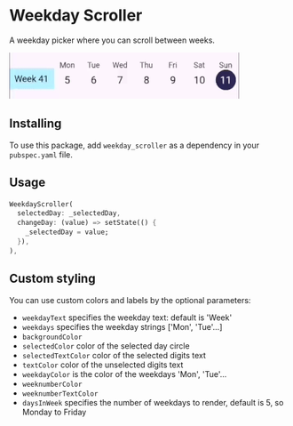 # Weekday Scroller

A weekday picker where you can scroll between weeks.

![](demo-small.gif)

## Installing

To use this package, add `weekday_scroller` as a dependency in your `pubspec.yaml` file.

## Usage

```dart
WeekdayScroller(
  selectedDay: _selectedDay,
  changeDay: (value) => setState(() {
    _selectedDay = value;
  }),
),
```

## Custom styling
You can use custom colors and labels by the optional parameters:

* `weekdayText` specifies the weekday text: default is 'Week'
* `weekdays` specifies the weekday strings ['Mon', 'Tue'...]
* `backgroundColor`
* `selectedColor` color of the selected day circle
* `selectedTextColor` color of the selected digits text
* `textColor` color of the unselected digits text
* `weekdayColor` is the color of the weekdays 'Mon', 'Tue'...
* `weeknumberColor`
* `weeknumberTextColor`
* `daysInWeek` specifies the number of weekdays to render, default is 5, so Monday to Friday
